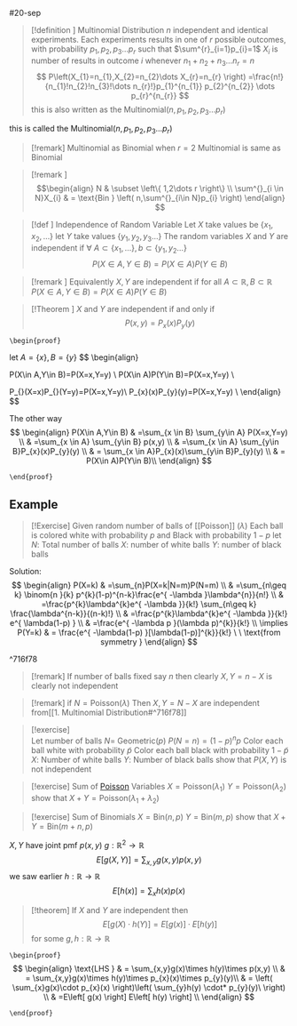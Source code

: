 #20-sep
> [!definition ] Multinomial Distribution
$n$ independent and identical experiments. Each experiments results in one of $r$ possible outcomes, with probability  $p_{1},p_{2},p_{3}\dots p_{r}$ such that  $\sum^{r}_{i=1}p_{i}=1$
$X_{i}$ is number of results in outcome $i$ 
whenever $n_{1}+n_{2}+n_{3}\dots n_{r}=n$ 
$$
P\left(X_{1}=n_{1},X_{2}=n_{2}\dots X_{r}=n_{r}   \right) =\frac{n!}{n_{1}!n_{2}!n_{3}!\dots n_{r}!}p_{1}^{n_{1}} p_{2}^{n_{2}} \dots p_{r}^{n_{r}} 
$$
this is also written as the Multinomial$(n,p_{1},p_{2},p_{3}\dots p_{r})$ 

this is called the Multinomial$(n,p_{1},p_{2},p_{3}\dots p_{r})$ 

> [!remark] Multinomial as Binomial
>when $r=2$ Multinomial is same as Binomial

> [!remark ]
$$\begin{align}
N  & \subset \left\{ 1,2\dots r \right\} \\
\sum^{}_{i \in N}X_{i} &  = \text{Bin } \left( n,\sum^{}_{i\in N}p_{i} \right) 
\end{align}
$$



>[!def  ] Independence of Random Variable 
>Let $X$ take values be $\left\{ x_{1},x_{2},\dots \right\}$
>let $Y$ take values $\left\{ y_{1},y_{2},y_{3}\dots \right\}$
>The random variables $X$ and $Y$ are independent if 
>$\forall \  A \subset \left\{ x_{1},\dots \right\},b \subset \left\{ y_{1},y_{2}\dots \right\}$ 
$$
P(X \in A,Y \in B)=P(X\in A)P(Y\in B)
$$




>[!remark ] 
>Equivalently $X,Y$ are independent if for all $A \subset \mathbb{R}, B \subset \mathbb{R}$
>$P(X\in A,Y\in B)=P(X\in A)P(Y\in B)$ 



>[!Theorem ] 
>$X$ and $Y$ are independent if and only if 
>$$P(x,y)=P_{x}(x)P_{y}(y)$$

`\begin{proof}`

let $A=\left\{ x \right\} , B=\left\{ y \right\}$
$$
\begin{align}

P(X\in A,Y\in B)=P(X=x,Y=y) \\
P(X\in A)P(Y\in B)=P(X=x,Y=y)  \\

P_{}(X=x)P_{}(Y=y)=P(X=x,Y=y)\\
P_{x}(x)P_{y}(y)=P(X=x,Y=y) \\
\end{align}
$$

The other way 
$$
\begin{align}
P(X\in A,Y\in B) & =\sum_{x \in  B} \sum_{y\in A} P(X=x,Y=y) \\
 & =\sum_{x \in  A} \sum_{y\in B} p(x,y)  \\
 & =\sum_{x \in  A} \sum_{y\in B}P_{x}(x)P_{y}(y) \\
& = \sum_{x \in  A}P_{x}(x)\sum_{y\in B}P_{y}(y)  \\
& = P(X\in A)P(Y\in B)\\
\end{align}
$$


`\end{proof}`


## Example
>[!Exercise] 
>Given random number of balls of [[Poisson]] ($\lambda$) 
Each ball is colored white with probability $p$ and Black with probability $1-p$
let
>$N:$ Total number of balls
$X:$ number of white balls
$Y:$ number of black balls


Solution:
$$
\begin{align}
P(X=k) & =\sum_{n}P(X=k|N=m)P(N=m) \\
	 & =\sum_{n\geq k} \binom{n }{k} p^{k}(1-p)^{n-k}\frac{e^{ -\lambda }\lambda^{n}}{n!} \\
 & =\frac{p^{k}\lambda^{k}e^{ -\lambda }}{k!} \sum_{n\geq k} \frac{\lambda^{n-k}}{(n-k)!} \\
 & =\frac{p^{k}\lambda^{k}e^{ -\lambda }}{k!} e^{ \lambda(1-p) } \\
 & =\frac{e^{ -\lambda p }(\lambda p)^{k}}{k!} \\
 \implies P(Y=k) & = \frac{e^{ -\lambda(1-p) }[\lambda(1-p)]^{k}}{k!} \ \ \text{from symmetry }
\end{align} 
$$

^716f78

> [!remark] 
> If number of balls fixed say $n$ then clearly $X,Y=n-X$ is clearly not independent

> [!remark] 
> if $N=\text{Poisson}(\lambda)$ Then $X,Y=N-X$ are independent from[[1. Multinomial Distribution#^716f78]]
> 

> [!exercise]  
> Let number of balls $N=$ Geometric$(p)$
> $P(N=n)=(1-p)^{n}p$
> Color each ball white with probability $\tilde{p}$
> Color each ball black with probability $1-\tilde{p}$
> $X:$ Number of white balls
> $Y:$ Number of black balls
> show that $P(X,Y)$ is not independent

> [!exercise] Sum of [Poisson](Poisson) Variables
> $X=\text{Poisson}(\lambda_{1})$
> $Y=\text{Poisson}(\lambda_{2})$
> show that $X+Y=\text{Poisson}(\lambda_{1}+\lambda_{2})$
> 

> [!exercise] Sum of Binomials
> $X=\text{Bin}(n,p)$
> $Y=\text{Bin}(m,p)$
> show that $X+Y=\text{Bin}(m+n,p)$

$X,Y$ have joint pmf $p(x,y)$ 
$g:\mathbb{R}^{2}\to \mathbb{R}$
$$
E\left[ g\left( X,Y \right)  \right] =\sum_{x,y} g(x,y)p(x,y)
$$
we saw earlier 
$h:\mathbb{R}\to \mathbb{R}$
$$
E\left[ h\left( x \right)  \right] =\sum_{x}h(x)p(x)
$$
> [!theorem] 
> If $X$ and $Y$ are independent then
$$
E\left[ g(X)\cdot h(Y) \right]=E\left[   g(x)\right]\cdot E\left[h(y)\right]
$$
for some $g,h:\mathbb{R}\to \mathbb{R}$


`\begin{proof}`
$$
\begin{align}
\text{LHS } & = \sum_{x,y}g(x)\times h(y)\times p(x,y) \\
& = \sum_{x,y}g(x)\times h(y)\times p_{x}(x)\times p_{y}(y)\\
& = \left(  \sum_{x}g(x)\cdot p_{x}(x)  \right)\left( \sum_{y}h(y) \cdot* p_{y}(y)\ \right) \\
& =E\left[ g(x) \right] E\left[ h(y) \right]  \\
\end{align}
$$

`\end{proof}`

